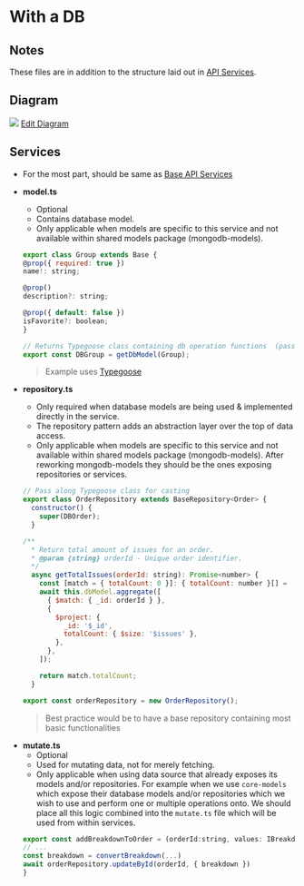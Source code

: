 # With a DB

## Notes

These files are in addition to the structure laid out in [API Services](https://coda.io/d/Development-Guidelines_d7DszrlIOzU/API-Services_sudgi).

## Diagram

![](https://codaio.imgix.net/docs/7DszrlIOzU/blobs/bl-dvlj15Z42_/1ae9b0b64d796c1d458311fbf47214e4f46db3a58c82723ee31d6d9f933abbd3d6b498fdb11615cd91dd475b3b6ba1034d7a0531edcb553a50b9438822abae250fc859b06ea39705dbb20e660648bf87b27ec3e4b613041469b907637b12effd9b787bfe?auto=format%2Ccompress&fit=max&dpr=1)
[Edit Diagram](https://app.creately.com/diagram/48jWtMLRVOg/edit)

## Services

- For the most part, should be same as [Base API Services](https://coda.io/d/Development-Guidelines_d7DszrlIOzU/API-Services_sudgi)
- **model.ts**

  - Optional
  - Contains database model.
  - Only applicable when models are specific to this service and not available within shared models package (mongodb-models).

  ```javascript
  export class Group extends Base {
  @prop({ required: true })
  name!: string;

  @prop()
  description?: string;

  @prop({ default: false })
  isFavorite?: boolean;
  }

  // Returns Typegoose class containing db operation functions  (passed along to repository only)
  export const DBGroup = getDbModel(Group);
  ```

  > Example uses [Typegoose](https://www.npmjs.com/package/@typegoose/typegoose)

- **repository.ts**

  - Only required when database models are being used & implemented directly in the service.
  - The repository pattern adds an abstraction layer over the top of data access.
  - Only applicable when models are specific to this service and not available within shared models package (mongodb-models). After reworking mongodb-models they should be the ones exposing repositories or services.

  ```javascript
  // Pass along Typegoose class for casting
  export class OrderRepository extends BaseRepository<Order> {
    constructor() {
      super(DBOrder);
    }

  /**
    * Return total amount of issues for an order.
    * @param {string} orderId - Unique order identifier.
    */
    async getTotalIssues(orderId: string): Promise<number> {
      const [match = { totalCount: 0 }]: { totalCount: number }[] =
      await this.dbModel.aggregate([
        { $match: { _id: orderId } },
        {
          $project: {
            _id: '$_id',
            totalCount: { $size: '$issues' },
          },
        },
      ]);

      return match.totalCount;
    }

  export const orderRepository = new OrderRepository();
  ```

  > Best practice would be to have a base repository containing most basic functionalities

* **mutate.ts**
  - Optional
  - Used for mutating data, not for merely fetching.
  - Only applicable when using data source that already exposes its models and/or repositories. For example when we use `core-models` which expose their database models and/or repositories which we wish to use and perform one or multiple operations onto. We should place all this logic combined into the `mutate.ts` file which will be used from within services.
  ```javascript
  export const addBreakdownToOrder = (orderId:string, values: IBreakdownCreate) => {
  // ...
  const breakdown = convertBreakdown(...)
  await orderRepository.updateById(orderId, { breakdown })
  }
  ```
